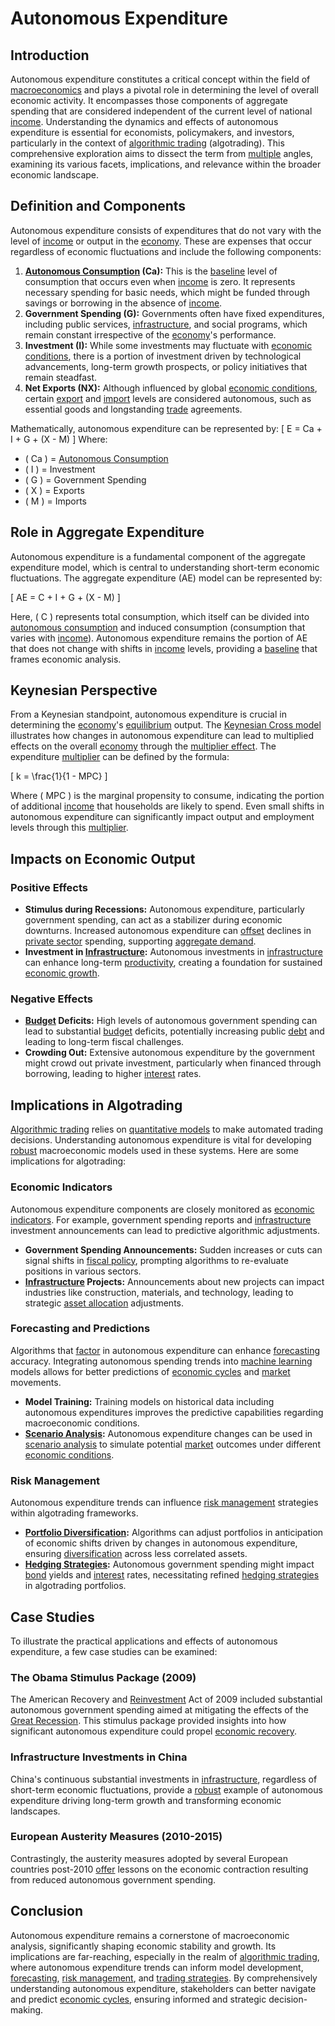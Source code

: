 # Autonomous Expenditure

## Introduction
Autonomous expenditure constitutes a critical concept within the field of [macroeconomics](../m/macroeconomics.md) and plays a pivotal role in determining the level of overall economic activity. It encompasses those components of aggregate spending that are considered independent of the current level of national [income](../i/income.md). Understanding the dynamics and effects of autonomous expenditure is essential for economists, policymakers, and investors, particularly in the context of [algorithmic trading](../a/accountability.md) (algotrading). This comprehensive exploration aims to dissect the term from [multiple](../m/multiple.md) angles, examining its various facets, implications, and relevance within the broader economic landscape.

## Definition and Components
Autonomous expenditure consists of expenditures that do not vary with the level of [income](../i/income.md) or output in the [economy](../e/economy.md). These are expenses that occur regardless of economic fluctuations and include the following components:

1. **[Autonomous Consumption](../a/autonomous_consumption.md) (Ca):** This is the [baseline](../b/baseline.md) level of consumption that occurs even when [income](../i/income.md) is zero. It represents necessary spending for basic needs, which might be funded through savings or borrowing in the absence of [income](../i/income.md).
2. **Government Spending (G):** Governments often have fixed expenditures, including public services, [infrastructure](../i/infrastructure.md), and social programs, which remain constant irrespective of the [economy](../e/economy.md)'s performance.
3. **Investment (I):** While some investments may fluctuate with [economic conditions](../e/economic_conditions.md), there is a portion of investment driven by technological advancements, long-term growth prospects, or policy initiatives that remain steadfast.
4. **Net Exports (NX):** Although influenced by global [economic conditions](../e/economic_conditions.md), certain [export](../e/export.md) and [import](../i/import.md) levels are considered autonomous, such as essential goods and longstanding [trade](../t/trade.md) agreements.

Mathematically, autonomous expenditure can be represented by:
\[ E = Ca + I + G + (X - M) \]
Where:
- \( Ca \) = [Autonomous Consumption](../a/autonomous_consumption.md)
- \( I \) = Investment
- \( G \) = Government Spending
- \( X \) = Exports
- \( M \) = Imports

## Role in Aggregate Expenditure
Autonomous expenditure is a fundamental component of the aggregate expenditure model, which is central to understanding short-term economic fluctuations. The aggregate expenditure (AE) model can be represented by:

\[ AE = C + I + G + (X - M) \]

Here, \( C \) represents total consumption, which itself can be divided into [autonomous consumption](../a/autonomous_consumption.md) and induced consumption (consumption that varies with [income](../i/income.md)). Autonomous expenditure remains the portion of AE that does not change with shifts in [income](../i/income.md) levels, providing a [baseline](../b/baseline.md) that frames economic analysis.

## Keynesian Perspective
From a Keynesian standpoint, autonomous expenditure is crucial in determining the [economy](../e/economy.md)'s [equilibrium](../e/equilibrium.md) output. The [Keynesian Cross model](../k/keynesian_cross_model_in_trading.md) illustrates how changes in autonomous expenditure can lead to multiplied effects on the overall [economy](../e/economy.md) through the [multiplier effect](../m/multiplier_effect.md). The expenditure [multiplier](../m/multiplier.md) can be defined by the formula:

\[ k = \frac{1}{1 - MPC} \]

Where \( MPC \) is the marginal propensity to consume, indicating the portion of additional [income](../i/income.md) that households are likely to spend. Even small shifts in autonomous expenditure can significantly impact output and employment levels through this [multiplier](../m/multiplier.md).

## Impacts on Economic Output
### Positive Effects
- **Stimulus during Recessions:** Autonomous expenditure, particularly government spending, can act as a stabilizer during economic downturns. Increased autonomous expenditure can [offset](../o/offset.md) declines in [private sector](../p/private_sector.md) spending, supporting [aggregate demand](../a/aggregate_demand.md).
- **Investment in [Infrastructure](../i/infrastructure.md):** Autonomous investments in [infrastructure](../i/infrastructure.md) can enhance long-term [productivity](../p/productivity.md), creating a foundation for sustained [economic growth](../e/economic_growth.md).

### Negative Effects
- **[Budget](../b/budget.md) Deficits:** High levels of autonomous government spending can lead to substantial [budget](../b/budget.md) deficits, potentially increasing public [debt](../d/debt.md) and leading to long-term fiscal challenges.
- **Crowding Out:** Extensive autonomous expenditure by the government might crowd out private investment, particularly when financed through borrowing, leading to higher [interest](../i/interest.md) rates.

## Implications in Algotrading
[Algorithmic trading](../a/accountability.md) relies on [quantitative models](../q/quantitative_models.md) to make automated trading decisions. Understanding autonomous expenditure is vital for developing [robust](../r/robust.md) macroeconomic models used in these systems. Here are some implications for algotrading:

### Economic Indicators
Autonomous expenditure components are closely monitored as [economic indicators](../e/economic_indicators.md). For example, government spending reports and [infrastructure](../i/infrastructure.md) investment announcements can lead to predictive algorithmic adjustments.

- **Government Spending Announcements:** Sudden increases or cuts can signal shifts in [fiscal policy](../f/fiscal_policy.md), prompting algorithms to re-evaluate positions in various sectors.
- **[Infrastructure](../i/infrastructure.md) Projects:** Announcements about new projects can impact industries like construction, materials, and technology, leading to strategic [asset allocation](../a/asset_allocation.md) adjustments.

### Forecasting and Predictions
Algorithms that [factor](../f/factor.md) in autonomous expenditure can enhance [forecasting](../f/forecasting.md) accuracy. Integrating autonomous spending trends into [machine learning](../m/machine_learning.md) models allows for better predictions of [economic cycles](../e/economic_cycles.md) and [market](../m/market.md) movements.

- **Model Training:** Training models on historical data including autonomous expenditures improves the predictive capabilities regarding macroeconomic conditions.
- **[Scenario Analysis](../s/scenario_analysis.md):** Autonomous expenditure changes can be used in [scenario analysis](../s/scenario_analysis.md) to simulate potential [market](../m/market.md) outcomes under different [economic conditions](../e/economic_conditions.md).

### Risk Management
Autonomous expenditure trends can influence [risk management](../r/risk_management.md) strategies within algotrading frameworks.

- **[Portfolio Diversification](../p/portfolio_diversification.md):** Algorithms can adjust portfolios in anticipation of economic shifts driven by changes in autonomous expenditure, ensuring [diversification](../d/diversification.md) across less correlated assets.
- **[Hedging Strategies](../h/hedging_strategies.md):** Autonomous government spending might impact [bond](../b/bond.md) yields and [interest](../i/interest.md) rates, necessitating refined [hedging strategies](../h/hedging_strategies.md) in algotrading portfolios.

## Case Studies
To illustrate the practical applications and effects of autonomous expenditure, a few case studies can be examined:

### The Obama Stimulus Package (2009)
The American Recovery and [Reinvestment](../r/reinvestment.md) Act of 2009 included substantial autonomous government spending aimed at mitigating the effects of the [Great Recession](../g/great_recession.md). This stimulus package provided insights into how significant autonomous expenditure could propel [economic recovery](../e/economic_recovery.md).

### Infrastructure Investments in China
China's continuous substantial investments in [infrastructure](../i/infrastructure.md), regardless of short-term economic fluctuations, provide a [robust](../r/robust.md) example of autonomous expenditure driving long-term growth and transforming economic landscapes.

### European Austerity Measures (2010-2015)
Contrastingly, the austerity measures adopted by several European countries post-2010 [offer](../o/offer.md) lessons on the economic contraction resulting from reduced autonomous government spending.

## Conclusion
Autonomous expenditure remains a cornerstone of macroeconomic analysis, significantly shaping economic stability and growth. Its implications are far-reaching, especially in the realm of [algorithmic trading](../a/accountability.md), where autonomous expenditure trends can inform model development, [forecasting](../f/forecasting.md), [risk management](../r/risk_management.md), and [trading strategies](../t/trading_strategies.md). By comprehensively understanding autonomous expenditure, stakeholders can better navigate and predict [economic cycles](../e/economic_cycles.md), ensuring informed and strategic decision-making.
